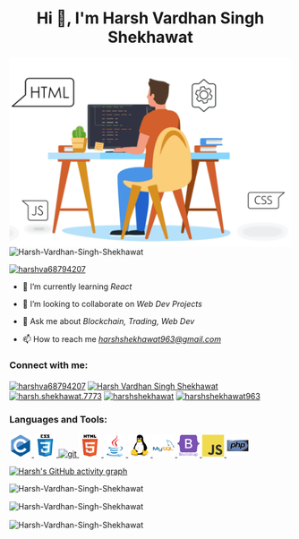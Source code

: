 <h1 align="center">Hi 👋, I'm Harsh Vardhan Singh Shekhawat</h1>
<img align="right" alt="Coding" width="550" src="https://github.com/Harsh-Vardhan-Singh-Shekhawat/Harsh-Vardhan-Singh-Shekhawat/blob/main/coding.gif">

<p align="left"> <img src="https://komarev.com/ghpvc/?username=%20Harsh-Vardhan-Singh-Shekhawat&label=Profile%20views&color=0e75b6&style=flat" alt="Harsh-Vardhan-Singh-Shekhawat" /> </p>

 

<p align="left"> <a href="https://twitter.com/harshva68794207" target="blank"><img src="https://img.shields.io/twitter/follow/harshva68794207?logo=twitter&style=for-the-badge" alt="harshva68794207" /></a> </p>

- 🌱 I’m currently learning *React*

- 👯 I’m looking to collaborate on *Web Dev Projects*

- 💬 Ask me about *Blockchain, Trading, Web Dev*

- 📫 How to reach me *harshshekhawat963@gmail.com*

<h3 align="left">Connect with me:</h3>
<p align="left">
<a href="https://twitter.com/harshva68794207" target="blank"><img align="center" src="https://raw.githubusercontent.com/rahuldkjain/github-profile-readme-generator/master/src/images/icons/Social/twitter.svg" alt="harshva68794207" height="30" width="40" /></a>
<a href="https://www.linkedin.com/in/harsh-shekhawat-0463a6201" target="blank"><img align="center" src="https://raw.githubusercontent.com/rahuldkjain/github-profile-readme-generator/master/src/images/icons/Social/linked-in-alt.svg" alt="Harsh Vardhan Singh Shekhawat" height="30" width="40" /></a>
<a href="https://instagram.com/harsh.shekhawat.7773" target="blank"><img align="center" src="https://raw.githubusercontent.com/rahuldkjain/github-profile-readme-generator/master/src/images/icons/Social/instagram.svg" alt="harsh.shekhawat.7773" height="30" width="40" /></a>
<a href="https://www.codechef.com/users/harshshekhawat" target="blank"><img align="center" src="https://cdn.jsdelivr.net/npm/simple-icons@3.1.0/icons/codechef.svg" alt="harshshekhawat" height="30" width="40" /></a>
<a href="https://auth.geeksforgeeks.org/user/harshshekhawat963" target="blank"><img align="center" src="https://raw.githubusercontent.com/rahuldkjain/github-profile-readme-generator/master/src/images/icons/Social/geeks-for-geeks.svg" alt="harshshekhawat963" height="30" width="40" /></a>
</p>

<h3 align="left">Languages and Tools:</h3>
<p align="left">  
 <a href="https://www.cprogramming.com/" target="_blank" rel="noreferrer"> <img src="https://raw.githubusercontent.com/devicons/devicon/master/icons/c/c-original.svg" alt="c" width="40" height="40"/> </a>
<a href="https://www.w3schools.com/css/" target="_blank" rel="noreferrer"> <img src="https://raw.githubusercontent.com/devicons/devicon/master/icons/css3/css3-original-wordmark.svg" alt="css3" width="40" height="40"/> </a>  
 <a href="https://git-scm.com/" target="_blank" rel="noreferrer"> <img src="https://www.vectorlogo.zone/logos/git-scm/git-scm-icon.svg" alt="git" width="40" height="40"/> </a>
 <a href="https://www.w3.org/html/" target="_blank" rel="noreferrer"> <img src="https://raw.githubusercontent.com/devicons/devicon/master/icons/html5/html5-original-wordmark.svg" alt="html5" width="40" height="40"/> </a> 
  <a href="https://www.java.com" target="_blank" rel="noreferrer"> <img src="https://raw.githubusercontent.com/devicons/devicon/master/icons/java/java-original.svg" alt="java" width="40" height="40"/> </a> 
<a href="https://www.linux.org/" target="_blank" rel="noreferrer"> <img src="https://raw.githubusercontent.com/devicons/devicon/master/icons/linux/linux-original.svg" alt="linux" width="40" height="40"/> </a> 
  <a href="https://www.mysql.com/" target="_blank" rel="noreferrer"> <img src="https://raw.githubusercontent.com/devicons/devicon/master/icons/mysql/mysql-original-wordmark.svg" alt="mysql" width="40" height="40"/> </a> 
  <a href="https://getbootstrap.com" target="_blank" rel="noreferrer"> <img src="https://raw.githubusercontent.com/devicons/devicon/master/icons/bootstrap/bootstrap-plain-wordmark.svg" alt="bootstrap" width="40" height="40"/> </a>
  <a href="https://developer.mozilla.org/en-US/docs/Web/JavaScript" target="_blank" rel="noreferrer"> <img src="https://raw.githubusercontent.com/devicons/devicon/master/icons/javascript/javascript-original.svg" alt="javascript" width="40" height="40"/> </a> <a href="https://www.php.net" target="_blank" rel="noreferrer"> <img src="https://raw.githubusercontent.com/devicons/devicon/master/icons/php/php-original.svg" alt="php" width="40" height="40"/> </a>
</p>
 

[![Harsh's GitHub activity graph](https://activity-graph.herokuapp.com/graph?username=Harsh-Vardhan-Singh-Shekhawat&&theme=xcode)](https://github.com/Harsh-Vardhan-Singh-Shekhawat)

<p> <img align="left" src="https://github-readme-stats.vercel.app/api/top-langs?username=Harsh-Vardhan-Singh-Shekhawat&show_icons=true&locale=en&layout=compact&theme=tokyonight" alt="Harsh-Vardhan-Singh-Shekhawat" /><br></p>

<p> <img align="center" src="https://github-readme-stats.vercel.app/api?username=Harsh-Vardhan-Singh-Shekhawat&show_icons=true&locale=en&theme=tokyonight" alt="Harsh-Vardhan-Singh-Shekhawat" /><br></p>

<p> <img align="center" src="https://github-readme-streak-stats.herokuapp.com/?user=Harsh-Vardhan-Singh-Shekhawat&&theme=tokyonight" alt="Harsh-Vardhan-Singh-Shekhawat" /></p>
